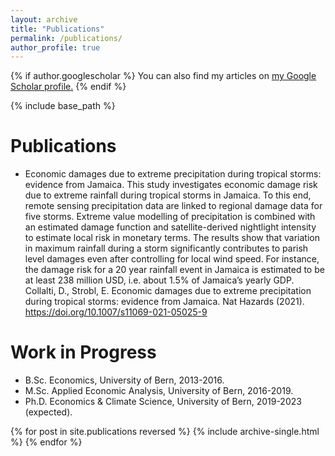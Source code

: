 ```yaml
---
layout: archive
title: "Publications"
permalink: /publications/
author_profile: true
---
```


{% if author.googlescholar %}
  You can also find my articles on <u><a href="{{author.googlescholar}}">my Google Scholar profile</a>.</u>
{% endif %}

{% include base_path %}


Publications
======
* Economic damages due to extreme precipitation during tropical storms: evidence from Jamaica. 
This study investigates economic damage risk due to extreme rainfall during tropical storms in Jamaica. To this end, remote sensing precipitation data are linked to regional damage data for five storms. Extreme value modelling of precipitation is combined with an estimated damage function and satellite-derived nightlight intensity to estimate local risk in monetary terms. The results show that variation in maximum rainfall during a storm significantly contributes to parish level damages even after controlling for local wind speed. For instance, the damage risk for a 20 year rainfall event in Jamaica is estimated to be at least 238 million USD, i.e. about 1.5% of Jamaica’s yearly GDP.
Collalti, D., Strobl, E. Economic damages due to extreme precipitation during tropical storms: evidence from Jamaica. Nat Hazards (2021). https://doi.org/10.1007/s11069-021-05025-9 

Work in Progress
======
* B.Sc. Economics, University of Bern, 2013-2016.
* M.Sc. Applied Economic Analysis, University of Bern, 2016-2019.
* Ph.D. Economics & Climate Science, University of Bern, 2019-2023 (expected).







{% for post in site.publications reversed %}
  {% include archive-single.html %}
{% endfor %}

